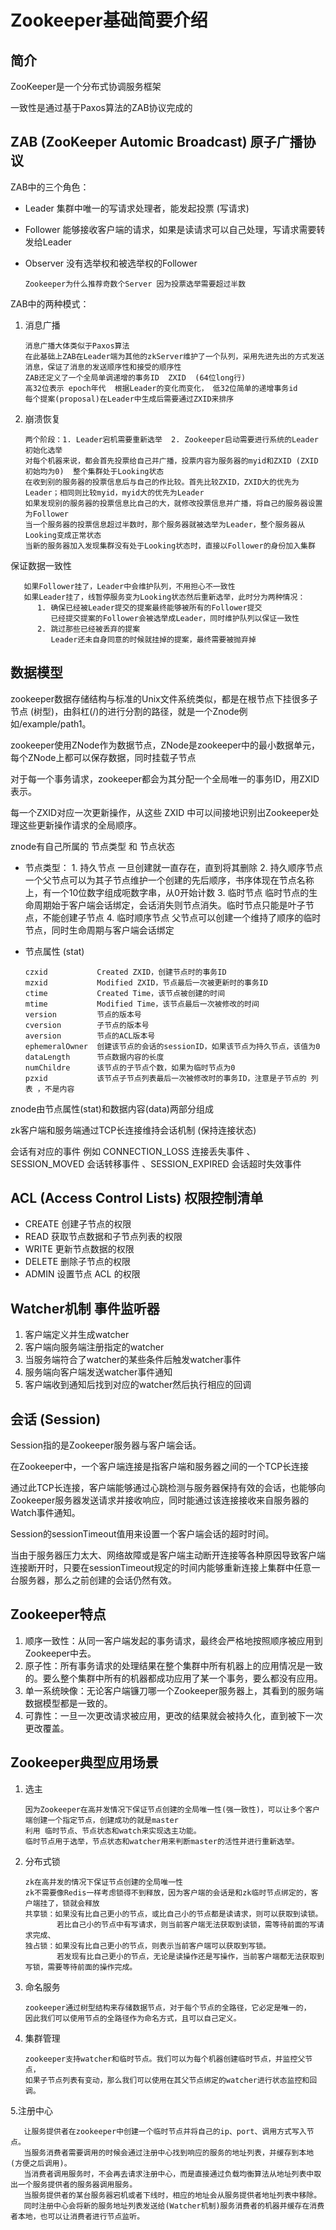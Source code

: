# Zookeeper基础简要介绍

## 简介

ZooKeeper是一个分布式协调服务框架

一致性是通过基于Paxos算法的ZAB协议完成的
    
## ZAB (ZooKeeper Automic Broadcast) 原子广播协议

ZAB中的三个角色：
* Leader      集群中唯一的写请求处理者，能发起投票 (写请求)
* Follower    能够接收客户端的请求，如果是读请求可以自己处理，写请求需要转发给Leader
* Observer    没有选举权和被选举权的Follower
    
      Zookeeper为什么推荐奇数个Server 因为投票选举需要超过半数
     
ZAB中的两种模式：

1. 消息广播

       消息广播大体类似于Paxos算法
       在此基础上ZAB在Leader端为其他的zkServer维护了一个队列，采用先进先出的方式发送消息，保证了消息的发送顺序性和接受的顺序性
       ZAB还定义了一个全局单调递增的事务ID  ZXID  (64位long行)
       高32位表示 epoch年代  根据Leader的变化而变化， 低32位简单的递增事务id
       每个提案(proposal)在Leader中生成后需要通过ZXID来排序
       
2. 崩溃恢复
        
       两个阶段：1. Leader宕机需要重新选举  2. Zookeeper启动需要进行系统的Leader初始化选举
       对每个机器来说，都会首先投票给自己并广播，投票内容为服务器的myid和ZXID (ZXID初始均为0)  整个集群处于Looking状态
       在收到别的服务器的投票信息后与自己的作比较。首先比较ZXID，ZXID大的优先为Leader；相同则比较myid，myid大的优先为Leader
       如果发现别的服务器的投票信息比自己的大，就修改投票信息并广播，将自己的服务器设置为Follower
       当一个服务器的投票信息超过半数时，那个服务器就被选举为Leader，整个服务器从Looking变成正常状态
       当新的服务器加入发现集群没有处于Looking状态时，直接以Follower的身份加入集群
       
保证数据一致性
       
       如果Follower挂了，Leader中会维护队列，不用担心不一致性
       如果Leader挂了，线暂停服务变为Looking状态然后重新选举，此时分为两种情况：
          1. 确保已经被Leader提交的提案最终能够被所有的Follower提交
             已经提交提案的Follower会被选举成Leader，同时维护队列以保证一致性
          2. 跳过那些已经被丢弃的提案
             Leader还未自身同意的时候就挂掉的提案，最终需要被抛弃掉
       
## 数据模型

zookeeper数据存储结构与标准的Unix文件系统类似，都是在根节点下挂很多子节点 (树型)，由斜杠(/)的进行分割的路径，就是一个Znode例如/example/path1。

zookeeper使用ZNode作为数据节点，ZNode是zookeeper中的最小数据单元，每个ZNode上都可以保存数据，同时挂载子节点

对于每一个事务请求，zookeeper都会为其分配一个全局唯一的事务ID，用ZXID表示。

每一个ZXID对应一次更新操作，从这些 ZXID 中可以间接地识别出Zookeeper处理这些更新操作请求的全局顺序。
    

znode有自己所属的 节点类型 和 节点状态
* 节点类型：
        1. 持久节点        一旦创建就一直存在，直到将其删除
        2. 持久顺序节点     一个父节点可以为其子节点维护一个创建的先后顺序，书序体现在节点名称上，有一个10位数字组成呃数字串，从0开始计数
        3. 临时节点        临时节点的生命周期始于客户端会话绑定，会话消失则节点消失。临时节点只能是叶子节点，不能创建子节点
        4. 临时顺序节点     父节点可以创建一个维持了顺序的临时节点，同时生命周期与客户端会话绑定
* 节点属性 (stat)
        
      czxid           Created ZXID，创建节点时的事务ID
      mzxid           Modified ZXID，节点最后一次被更新时的事务ID
      ctime           Created Time，该节点被创建的时间
      mtime           Modified Time，该节点最后一次被修改的时间
      version         节点的版本号
      cversion        子节点的版本号
      aversion        节点的ACL版本号
      ephemeralOwner  创建该节点的会话的sessionID，如果该节点为持久节点，该值为0
      dataLength      节点数据内容的长度
      numChildre      该节点的子节点个数，如果为临时节点为0
      pzxid           该节点子节点列表最后一次被修改时的事务ID，注意是子节点的 列表 ，不是内容

znode由节点属性(stat)和数据内容(data)两部分组成
        
zk客户端和服务端通过TCP长连接维持会话机制 (保持连接状态)

会话有对应的事件  例如 CONNECTION_LOSS 连接丢失事件 、SESSION_MOVED 会话转移事件 、SESSION_EXPIRED 会话超时失效事件
    
## ACL (Access Control Lists) 权限控制清单

* CREATE  创建子节点的权限
* READ    获取节点数据和子节点列表的权限
* WRITE   更新节点数据的权限
* DELETE  删除子节点的权限
* ADMIN   设置节点 ACL 的权限
    
## Watcher机制 事件监听器

1. 客户端定义并生成watcher
2. 客户端向服务端注册指定的watcher
3. 当服务端符合了watcher的某些条件后触发watcher事件
4. 服务端向客户端发送watcher事件通知
5. 客户端收到通知后找到对应的watcher然后执行相应的回调
    
## 会话 (Session)
    
Session指的是Zookeeper服务器与客户端会话。

在Zookeeper中，一个客户端连接是指客户端和服务器之间的一个TCP长连接

通过此TCP长连接，客户端能够通过心跳检测与服务器保持有效的会话，也能够向Zookeeper服务器发送请求并接收响应，同时能通过该连接接收来自服务器的Watch事件通知。

Session的sessionTimeout值用来设置一个客户端会话的超时时间。

当由于服务器压力太大、网络故障或是客户端主动断开连接等各种原因导致客户端连接断开时，只要在sessionTimeout规定的时间内能够重新连接上集群中任意一台服务器，那么之前创建的会话仍然有效。

## Zookeeper特点

1. 顺序一致性：从同一客户端发起的事务请求，最终会严格地按照顺序被应用到Zookeeper中去。
2. 原子性：所有事务请求的处理结果在整个集群中所有机器上的应用情况是一致的。要么整个集群中所有的机器都成功应用了某一个事务，要么都没有应用。
3. 单一系统映像：无论客户端镰刀哪一个Zookeeper服务器上，其看到的服务端数据模型都是一致的。
4. 可靠性：一旦一次更改请求被应用，更改的结果就会被持久化，直到被下一次更改覆盖。

## Zookeeper典型应用场景

1. 选主
        
       因为Zookeeper在高并发情况下保证节点创建的全局唯一性(强一致性)，可以让多个客户端创建一个指定节点，创建成功的就是master
       利用 临时节点、节点状态和watch来实现选主功能。
       临时节点用于选举，节点状态和watcher用来判断master的活性并进行重新选举。
        
2. 分布式锁

       zk在高并发的情况下保证节点创建的全局唯一性
       zk不需要像Redis一样考虑锁得不到释放，因为客户端的会话是和zk临时节点绑定的，客户端挂了，锁就会释放
       共享锁：如果没有比自己更小的节点，或比自己小的节点都是读请求，则可以获取到读锁。
              若比自己小的节点中有写请求，则当前客户端无法获取到读锁，需等待前面的写请求完成、
       独占锁：如果没有比自己更小的节点，则表示当前客户端可以获取到写锁。
              若发现有比自己更小的节点，无论是读操作还是写操作，当前客户端都无法获取到写锁，需要等待前面的操作完成。
        
3. 命名服务

       zookeeper通过树型结构来存储数据节点，对于每个节点的全路径，它必定是唯一的，
       因此我们可以使用节点的全路径作为命名方式，且可以自己定义。
        
4. 集群管理

       zookeeper支持watcher和临时节点。我们可以为每个机器创建临时节点，并监控父节点，
       如果子节点列表有变动，那么我们可以使用在其父节点绑定的watcher进行状态监控和回调。
        
5.注册中心

       让服务提供者在zookeeper中创建一个临时节点并将自己的ip、port、调用方式写入节点。
       当服务消费者需要调用的时候会通过注册中心找到响应的服务的地址列表，并缓存到本地(方便之后调用)。
       当消费者调用服务时，不会再去请求注册中心，而是直接通过负载均衡算法从地址列表中取出一个服务提供者的服务器调用服务。
       当服务提供者的某台服务器宕机或者下线时，相应的地址会从服务提供者地址列表中移除。
       同时注册中心会将新的服务地址列表发送给(Watcher机制)服务消费者的机器并缓存在消费者本地，也可以让消费者进行节点监听。
        
        
    
    
    
    
    
    
    
    
    
    
    
    
          

    
    
